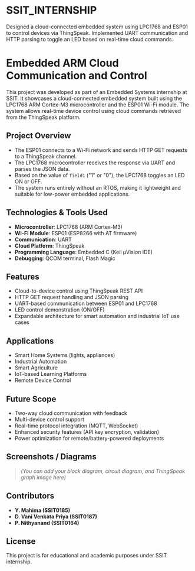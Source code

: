 # SSIT_INTERNSHIP
Designed a cloud-connected embedded system using LPC1768 and ESP01 to control devices via ThingSpeak. Implemented UART communication and HTTP parsing to toggle an LED based on real-time cloud commands.
# Embedded ARM Cloud Communication and Control

This project was developed as part of an Embedded Systems internship at SSIT. It showcases a cloud-connected embedded system built using the LPC1768 ARM Cortex-M3 microcontroller and the ESP01 Wi-Fi module. The system allows real-time device control using cloud commands retrieved from the ThingSpeak platform.

##  Project Overview

- The ESP01 connects to a Wi-Fi network and sends HTTP GET requests to a ThingSpeak channel.
- The LPC1768 microcontroller receives the response via UART and parses the JSON data.
- Based on the value of `field1` ("1" or "0"), the LPC1768 toggles an LED ON or OFF.
- The system runs entirely without an RTOS, making it lightweight and suitable for low-power embedded applications.

##  Technologies & Tools Used

- **Microcontroller**: LPC1768 (ARM Cortex-M3)
- **Wi-Fi Module**: ESP01 (ESP8266 with AT firmware)
- **Communication**: UART
- **Cloud Platform**: ThingSpeak
- **Programming Language**: Embedded C (Keil µVision IDE)
- **Debugging**: QCOM terminal, Flash Magic

##  Features

- Cloud-to-device control using ThingSpeak REST API
- HTTP GET request handling and JSON parsing
- UART-based communication between ESP01 and LPC1768
- LED control demonstration (ON/OFF)
- Expandable architecture for smart automation and industrial IoT use cases

##  Applications

- Smart Home Systems (lights, appliances)
- Industrial Automation
- Smart Agriculture
- IoT-based Learning Platforms
- Remote Device Control

##  Future Scope

- Two-way cloud communication with feedback
- Multi-device control support
- Real-time protocol integration (MQTT, WebSocket)
- Enhanced security features (API key encryption, validation)
- Power optimization for remote/battery-powered deployments

##  Screenshots / Diagrams

> *(You can add your block diagram, circuit diagram, and ThingSpeak graph image here)*

##  Contributors

- **Y. Mahima (SSIT0185)**
- **D. Vani Venkata Priya (SSIT0187)**
- **P. Nithyanand (SSIT0164)**

##  License

This project is for educational and academic purposes under SSIT internship.

